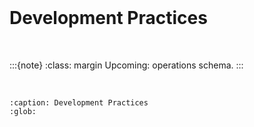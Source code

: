 <br>

# Development Practices

<br>

:::{note}
:class: margin
Upcoming: operations schema.
:::

<br>


```{toctree}
:caption: Development Practices
:glob:

```


<br>
<br>
<br>
<br>

<br>
<br>
<br>
<br>